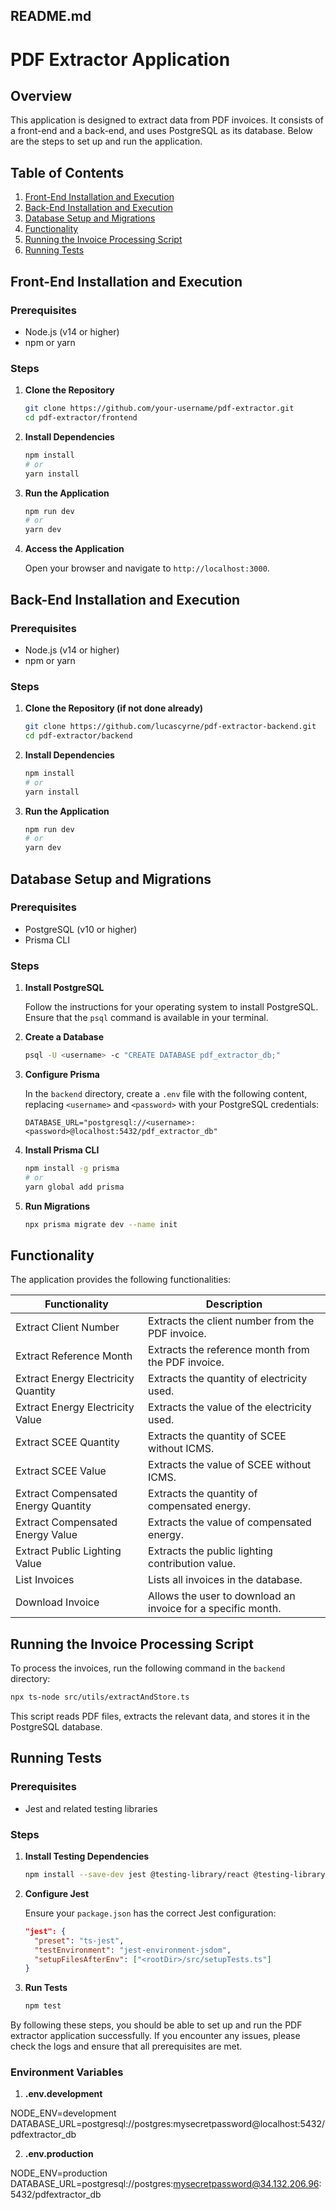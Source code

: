 ## README.md

# PDF Extractor Application

## Overview

This application is designed to extract data from PDF invoices. It consists of a front-end and a back-end, and uses PostgreSQL as its database. Below are the steps to set up and run the application.

## Table of Contents

1. [Front-End Installation and Execution](#front-end-installation-and-execution)
2. [Back-End Installation and Execution](#back-end-installation-and-execution)
3. [Database Setup and Migrations](#database-setup-and-migrations)
4. [Functionality](#functionality)
5. [Running the Invoice Processing Script](#running-the-invoice-processing-script)
6. [Running Tests](#running-tests)

## Front-End Installation and Execution

### Prerequisites

- Node.js (v14 or higher)
- npm or yarn

### Steps

1. **Clone the Repository**

   ```sh
   git clone https://github.com/your-username/pdf-extractor.git
   cd pdf-extractor/frontend
   ```

2. **Install Dependencies**

   ```sh
   npm install
   # or
   yarn install
   ```

3. **Run the Application**

   ```sh
   npm run dev
   # or
   yarn dev
   ```

4. **Access the Application**

   Open your browser and navigate to `http://localhost:3000`.

## Back-End Installation and Execution

### Prerequisites

- Node.js (v14 or higher)
- npm or yarn

### Steps

1. **Clone the Repository (if not done already)**

   ```sh
   git clone https://github.com/lucascyrne/pdf-extractor-backend.git
   cd pdf-extractor/backend
   ```

2. **Install Dependencies**

   ```sh
   npm install
   # or
   yarn install
   ```

3. **Run the Application**

   ```sh
   npm run dev
   # or
   yarn dev
   ```

## Database Setup and Migrations

### Prerequisites

- PostgreSQL (v10 or higher)
- Prisma CLI

### Steps

1. **Install PostgreSQL**

   Follow the instructions for your operating system to install PostgreSQL. Ensure that the `psql` command is available in your terminal.

2. **Create a Database**

   ```sh
   psql -U <username> -c "CREATE DATABASE pdf_extractor_db;"
   ```

3. **Configure Prisma**

   In the `backend` directory, create a `.env` file with the following content, replacing `<username>` and `<password>` with your PostgreSQL credentials:

   ```env
   DATABASE_URL="postgresql://<username>:<password>@localhost:5432/pdf_extractor_db"
   ```

4. **Install Prisma CLI**

   ```sh
   npm install -g prisma
   # or
   yarn global add prisma
   ```

5. **Run Migrations**

   ```sh
   npx prisma migrate dev --name init
   ```

## Functionality

The application provides the following functionalities:

| Functionality                       | Description                                                  |
| ----------------------------------- | ------------------------------------------------------------ |
| Extract Client Number               | Extracts the client number from the PDF invoice.             |
| Extract Reference Month             | Extracts the reference month from the PDF invoice.           |
| Extract Energy Electricity Quantity | Extracts the quantity of electricity used.                   |
| Extract Energy Electricity Value    | Extracts the value of the electricity used.                  |
| Extract SCEE Quantity               | Extracts the quantity of SCEE without ICMS.                  |
| Extract SCEE Value                  | Extracts the value of SCEE without ICMS.                     |
| Extract Compensated Energy Quantity | Extracts the quantity of compensated energy.                 |
| Extract Compensated Energy Value    | Extracts the value of compensated energy.                    |
| Extract Public Lighting Value       | Extracts the public lighting contribution value.             |
| List Invoices                       | Lists all invoices in the database.                          |
| Download Invoice                    | Allows the user to download an invoice for a specific month. |

## Running the Invoice Processing Script

To process the invoices, run the following command in the `backend` directory:

```sh
npx ts-node src/utils/extractAndStore.ts
```

This script reads PDF files, extracts the relevant data, and stores it in the PostgreSQL database.

## Running Tests

### Prerequisites

- Jest and related testing libraries

### Steps

1. **Install Testing Dependencies**

   ```sh
   npm install --save-dev jest @testing-library/react @testing-library/jest-dom @testing-library/user-event ts-jest jest-environment-jsdom
   ```

2. **Configure Jest**

   Ensure your `package.json` has the correct Jest configuration:

   ```json
   "jest": {
     "preset": "ts-jest",
     "testEnvironment": "jest-environment-jsdom",
     "setupFilesAfterEnv": ["<rootDir>/src/setupTests.ts"]
   }
   ```

3. **Run Tests**

   ```sh
   npm test
   ```

By following these steps, you should be able to set up and run the PDF extractor application successfully. If you encounter any issues, please check the logs and ensure that all prerequisites are met.

### Environment Variables

1. **.env.development**

NODE_ENV=development
DATABASE_URL=postgresql://postgres:mysecretpassword@localhost:5432/pdfextractor_db

2. **.env.production**

NODE_ENV=production
DATABASE_URL=postgresql://postgres:mysecretpassword@34.132.206.96:5432/pdfextractor_db
